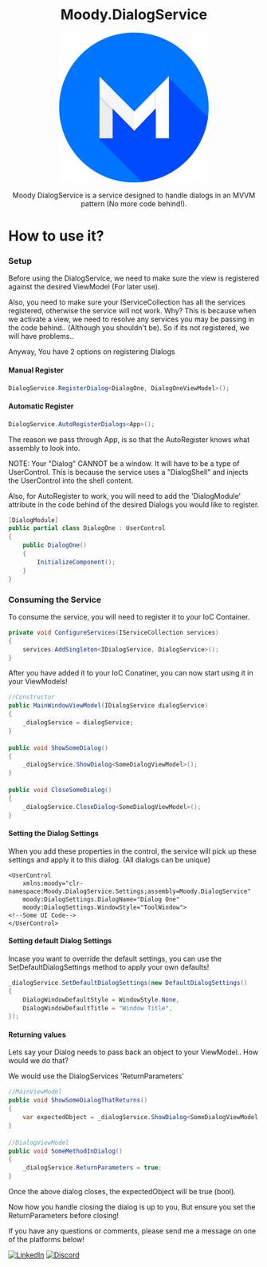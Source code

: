 <h1 align="center"> Moody.DialogService </h1>

<p align="center">
  <img src="https://github.com/LukeMoody01/Moody.DialogService/blob/master/moodyIcon.jpg">
</p>

<p align="center">
    Moody DialogService is a service designed to handle dialogs in an MVVM pattern (No more code behind!).
</p>

# How to use it?

### Setup
Before using the DialogService, we need to make sure the view is registered against the desired ViewModel (For later use).

Also, you need to make sure your IServiceCollection has all the services registered, otherwise the service will not work. Why?
This is because when we activate a view, we need to resolve any services you may be passing in the code behind.. (Although you shouldn't be).
So if its not registered, we will have problems..

Anyway, You have 2 options on registering Dialogs
#### Manual Register
```c#
DialogService.RegisterDialog<DialogOne, DialogOneViewModel>();
```
#### Automatic Register
```c#
DialogService.AutoRegisterDialogs<App>();
```
The reason we pass through App, is so that the AutoRegister knows what assembly to look into.

NOTE: Your "Dialog" CANNOT be a window. It will have to be a type of UserControl.
This is because the service uses a "DialogShell" and injects the UserControl into the shell content.

Also, for AutoRegister to work, you will need to add the 'DialogModule' attribute in the code behind of the desired Dialogs you would like to register.
```c#
[DialogModule]
public partial class DialogOne : UserControl
{
    public DialogOne()
    {
        InitializeComponent();
    }
}
```
### Consuming the Service
To consume the service, you will need to register it to your IoC Container. 
```c#
private void ConfigureServices(IServiceCollection services)
{
    services.AddSingleton<IDialogService, DialogService>();
}

```
After you have added it to your IoC Conatiner, you can now start using it in your ViewModels!
```c#
//Constructor
public MainWindowViewModel(IDialogService dialogService)
{
    _dialogService = dialogService;
}

public void ShowSomeDialog()
{
    _dialogService.ShowDialog<SomeDialogViewModel>();
}

public void CloseSomeDialog()
{
    _dialogService.CloseDialog<SomeDialogViewModel>();
}
```

#### Setting the Dialog Settings
When you add these properties in the control, the service will pick up these settings and apply it to this dialog.
(All dialogs can be unique)
```xaml
<UserControl 
    xmlns:moody="clr-namespace:Moody.DialogService.Settings;assembly=Moody.DialogService"
    moody:DialogSettings.DialogName="Dialog One"
    moody:DialogSettings.WindowStyle="ToolWindow">
<!--Some UI Code-->
</UserControl>
```

#### Setting default Dialog Settings
Incase you want to override the default settings, you can use the SetDefaultDialogSettings method to apply your own defaults!
```c#
_dialogService.SetDefaultDialogSettings(new DefaultDialogSettings()
{
    DialogWindowDefaultStyle = WindowStyle.None,
    DialogWindowDefaultTitle = "Window Title",
});
```

#### Returning values
Lets say your Dialog needs to pass back an object to your ViewModel.. How would we do that?

We would use the DialogServices 'ReturnParameters'

```c#
//MainViewModel
public void ShowSomeDialogThatReturns()
{
    var expectedObject = _dialogService.ShowDialog<SomeDialogViewModel, bool>();
}

//DialogViewModel
public void SomeMethodInDialog()
{
    _dialogService.ReturnParameters = true;
}
```
Once the above dialog closes, the expectedObject will be true (bool).

Now how you handle closing the dialog is up to you, But ensure you set the ReturnParameters before closing!

If you have any questions or comments, please send me a message on one of the platforms below!

[![LinkedIn][linkedin-shield]][linkedin-url]
[![Discord][discord-shield]][discord-url]

[discord-shield]: https://img.shields.io/badge/Discord-Moody-orange
[discord-url]: https://discord.com/users/269162855255769089
[linkedin-shield]: https://img.shields.io/badge/-LinkedIn-black.svg?style=for-the-badge&logo=linkedin&colorB=555
[linkedin-url]: https://www.linkedin.com/in/luke-moody-0482651a6/
